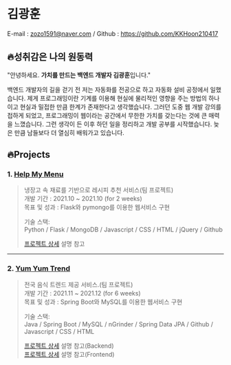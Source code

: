 # 김광훈

E-mail : zozo1591@naver.com  / Github : https://github.com/KKHoon210417

## 🔥성취감은 나의 원동력

"안녕하세요. **가치를 만드는 백엔드 개발자 김광훈**입니다."<br>

백엔드 개발자의 길을 걷기 전 저는 자동화를 전공으로 하고 자동화 설비 공정에서 일했습니다. 제게 프로그래밍이란 기계를 이용해 현실에 물리적인 영향을 주는 방법의 하나이고 현실과 밀접한 만큼 한계가 존재한다고 생각했습니다. 그러던 도중 웹 개발 강의를 접하게 되었고, 프로그래밍이 웹이라는 공간에서 무한한 가치를 갖는다는 것에 큰 매력을 느꼈습니다. 그런 생각이 든 이후 하던 일을 정리하고 개발 공부를 시작했습니다. 늦은 만큼 남들보다 더 열심히 배워가고 있습니다.


## 🔥Projects


### 1. [Help My Menu](https://github.com/KKHoon210417/help-my-menu)
> 냉장고 속 재료를 기반으로 레시피 추천 서비스(팀 프로젝트)<br>
> 개발 기간 : 2021.10 ~ 2021.10 (for 2 weeks)<br>
> 목표 및 성과 : Flask와 pymongo를 이용한 웹서비스 구현
> 
> 기술 스택:<br>
> Python / Flask / MongoDB / Javascript / CSS / HTML / jQuery / Github
> 
> [프로젝트 상세](https://github.com/KKHoon210417/help-my-menu) 설명 참고

<hr>

### 2. [Yum Yum Trend](https://github.com/KKHoon210417/backend)
> 전국 음식 트렌드 제공 서비스.(팀 프로젝트)<br>
> 개발 기간 : 2021.11 ~ 2021.12 (for 6 weeks)<br>
> 목표 및 성과 : Spring Boot와 MySQL를 이용한 웹서비스 구현
> 
> 기술 스택:<br>
> Java / Spring Boot / MySQL / nGrinder / Spring Data JPA / Github / Javascript / CSS / HTML
> 
> [프로젝트 상세](https://github.com/KKHoon210417/backend) 설명 참고(Backend)<br>
> [프로젝트 상세](https://github.com/KKHoon210417/frontend) 설명 참고(Frontend)
